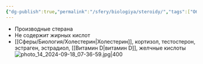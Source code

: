 ```yaml
---
{"dg-publish":true,"permalink":"/sfery/biologiya/steroidy/","tags":["Общаябиология"]}
---
```


- Производные стерана
- Не содержит жирных кислот
- [[Сферы/Биология/Холестерин\|Холестерин]], кортизол, тестостерон, эстраген, эстрадиол, [[Витамин D\|витамин D]], желчные кислоты
![photo_14_2024-09-18_07-36-59.jpg|400](/img/user/%D0%90%D1%80%D1%85%D0%B8%D0%B2/%D0%9A%D1%8D%D1%88/photo_14_2024-09-18_07-36-59.jpg)